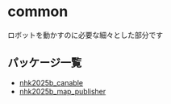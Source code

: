 # common
ロボットを動かすのに必要な細々とした部分です

## パッケージ一覧
- [nhk2025b_canable](nhk2025b_canable)
- [nhk2025b_map_publisher](nhk2025b_map_publisher)

